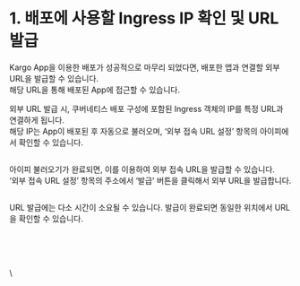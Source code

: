 # 1. 배포에 사용할 Ingress IP 확인 및 URL 발급

Kargo App을 이용한 배포가 성공적으로 마무리 되었다면, 배포한 앱과 연결할 외부 URL을 발급할 수 있습니다.\
해당 URL을 통해 배포된 App에 접근할 수 있습니다.

외부 URL 발급 시, 쿠버네티스 배포 구성에 포함된 Ingress 객체의 IP를 특정 URL과 연결하게 됩니다.\
해당 IP는 App이 배포된 후 자동으로 불러오며, ‘외부 접속 URL 설정’ 항목의 아이피에서 확인할 수 있습니다.

<figure><img src="https://lh6.googleusercontent.com/YUXiwK_8VWbIO2uGTP7QF0uNuFo3RV40_ggShm61yapkd0ghDN1w0r7taAvZF3N_ospo4vlVkkQa9bzHbBj40iCt5tKybZ9zt2K4XBq979bDH8flYbikZbjJ8G1OHkisDq2NlPqHHh2f_0I-E-nOtiI" alt=""><figcaption></figcaption></figure>

아이피 불러오기가 완료되면, 이를 이용하여 외부 접속 URL을 발급할 수 있습니다.\
‘외부 접속 URL 설정’ 항목의 주소에서 ‘발급' 버튼을 클릭해서 외부 URL을 발급합니다.

<figure><img src="https://lh5.googleusercontent.com/FxORxfa41BQXNqLv6upQmQK4GlYWp211FzvmkiGF-hXa3_9BhewBzU3lslLKWqckQkU9PjI30vviIrhXy_Y_mrVmjLx8rEd6dFf7qgSMgIv2-stKAG5gQdcsEcarE7OaFtCLOBAy3fJ5sRZ6cq6-brA" alt=""><figcaption></figcaption></figure>

URL 발급에는 다소 시간이 소요될 수 있습니다. 발급이 완료되면 동일한 위치에서 URL을 확인할 수 있습니다.

<figure><img src="https://lh3.googleusercontent.com/OjxKLLp5jgJSKmziKIb6cKnf2h-8UyQnqE-bIaUg4shpatLA7V830dpCUtW3q-vcQL3Nf0buMpBHihuOMQgUT5ifDRunQYvup7ZzQsxt84QEKBJIpbunOTc4gittI_VLOT9dUxFqB7-9hUMNM1SkiM4" alt=""><figcaption></figcaption></figure>

\
\
\
\
